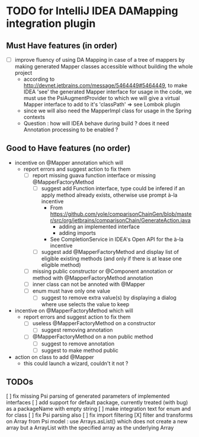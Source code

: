 TODO for IntelliJ IDEA DAMapping integration plugin
===================================================

Must Have features (in order)
-----------------------------
- [ ] improve fluency of using DA Mapping in case of a tree of mappers by making generated Mapper
      classes accessible without building the whole project
    - according to http://devnet.jetbrains.com/message/5464449#5464449, to make IDEA 'see' the generated Mapper interface
      for usage in the code, we must use the PsiAugmentProvider to which we will give a virtual Mapper interface to add
      to it's 'classPath' => see Lombok plugin
    - since we will also need the MapperImpl class for usage in the Spring contexts
    - Question : how will IDEA behave during build ? does it need Annotation processing to be enabled ?

Good to Have features (no order)
--------------------------------
* incentive on @Mapper annotation which will
    * report errors and suggest action to fix them
        * [ ] report missing guava function interface or missing @MapperFactoryMethod
            - [ ] suggest add Function interface, type could be infered if an apply method already exists, otherwise use prompt à-la incentive
                - From https://github.com/yole/comparisonChainGen/blob/master/src/org/jetbrains/comparisonChain/GenerateAction.java
                    - adding an implemented interface
                    - adding imports
                - See CompletionService in IDEA's Open API for the à-la incentive
            - [ ] suggest add @MapperFactoryMethod and display list of eligible existing methods (and only if there is at lease one eligible method)
        * [ ] missing public constructor or @Component annotation or method with @MapperFactoryMethod annotation
        * [ ] inner class can not be annoted with @Mapper
        * [ ] enum must have only one value
            - [ ] suggest to remove extra value(s) by displaying a dialog where use selects the value to keep
* incentive on @MapperFactoryMethod which will
   * report errors and suggest action to fix them
       * [ ] useless @MapperFactoryMethod on a constructor
           - [ ] suggest removing annotation
       * [ ] @MapperFactoryMethod on a non public method
           - [ ] suggest to remove annotation
           - [ ] suggest to make method public
* action on class to add @Mapper
    * this could launch a wizard, couldn't it not ?

TODOs
-----------
[ ] fix missing Psi parsing of generated parameters of implemented interfaces
[ ] add support for default package, currently treated (with bug) as a packageName with empty string
  [ ] make integration text for enum and for class
  [ ] fix Psi parsing also
  [ ] fix import filtering
[X] filter and transforms on Array from Psi model : use Arrays.asList() which does not create a new array but a ArrayList with the specified array as the underlying Array

